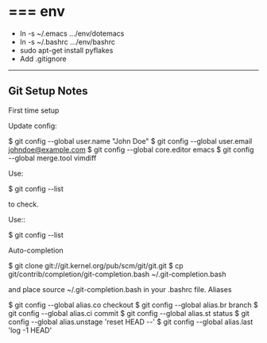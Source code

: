 ===
env
===

 * ln -s ~/.emacs .../env/dotemacs
 * ln -s ~/.bashrc .../env/bashrc
 * sudo apt-get install pyflakes
 * Add .gitignore

---------------
Git Setup Notes
---------------

First time setup

Update config:

$ git config --global user.name "John Doe"
$ git config --global user.email johndoe@example.com
$ git config --global core.editor emacs
$ git config --global merge.tool vimdiff

Use:

$ git config --list

to check.


Use::

  $ git config --list


Auto-completion

$ git clone git://git.kernel.org/pub/scm/git/git.git
$ cp git/contrib/completion/git-completion.bash ~/.git-completion.bash

and place source ~/.git-completion.bash in your .bashrc file.
Aliases

$ git config --global alias.co checkout
$ git config --global alias.br branch
$ git config --global alias.ci commit
$ git config --global alias.st status
$ git config --global alias.unstage 'reset HEAD --'
$ git config --global alias.last 'log -1 HEAD'

